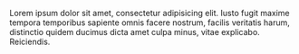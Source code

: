 <html lang="en">
<head>
    <meta charset="UTF-8">
    <title>Preloader</title>
</head>
<body>
  <p>Lorem ipsum dolor sit amet, consectetur adipisicing elit. Iusto fugit maxime tempora temporibus sapiente omnis facere nostrum, facilis veritatis harum, distinctio quidem ducimus dicta amet culpa minus, vitae explicabo. Reiciendis.</p>  
</body>
</html>
